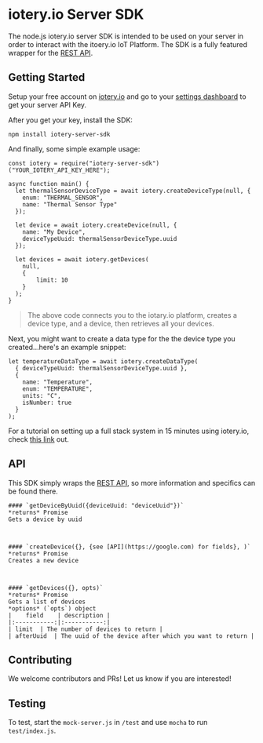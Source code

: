 # iotery.io Server SDK

The node.js iotery.io server SDK is intended to be used on your server in order to interact with the itoery.io IoT Platform. The SDK is a fully featured wrapper for the [REST API](https://somelink_to_swagger_docs).

## Getting Started

Setup your free account on [iotery.io]() and go to your [settings dashboard]() to get your server API Key.

After you get your key, install the SDK:

```
npm install iotery-server-sdk
```

And finally, some simple example usage:

```
const iotery = require("iotery-server-sdk")("YOUR_IOTERY_API_KEY_HERE");

async function main() {
  let thermalSensorDeviceType = await iotery.createDeviceType(null, {
    enum: "THERMAL_SENSOR",
    name: "Thermal Sensor Type"
  });

  let device = await iotery.createDevice(null, {
    name: "My Device",
    deviceTypeUuid: thermalSensorDeviceType.uuid
  });

  let devices = await iotery.getDevices(
    null,
    {
        limit: 10
    }
  );
}
```

> The above code connects you to the iotary.io platform, creates a device type, and a device, then retrieves all your devices.

Next, you might want to create a data type for the the device type you created...here's an example snippet:

```
let temperatureDataType = await iotery.createDataType(
  { deviceTypeUuid: thermalSensorDeviceType.uuid },
  {
    name: "Temperature",
    enum: "TEMPERATURE",
    units: "C",
    isNumber: true
  }
);
```

For a tutorial on setting up a full stack system in 15 minutes using iotery.io, check [this link](medium_article) out.

## API

This SDK simply wraps the [REST API](https://somelink_to_swagger_docs), so more information and specifics can be found there.

    #### `getDeviceByUuid({deviceUuid: "deviceUuid"})`
    *returns* Promise
    Gets a device by uuid



    #### `createDevice({}, {see [API](https://google.com) for fields}, )`
    *returns* Promise
    Creates a new device



    #### `getDevices({}, opts)`
    *returns* Promise
    Gets a list of devices
    *options* (`opts`) object
    |    field    | description |
    |:-----------:|:-----------:|
    | limit  | The number of devices to return |
    | afterUuid  | The uuid of the device after which you want to return |

## Contributing

We welcome contributors and PRs! Let us know if you are interested!

## Testing

To test, start the `mock-server.js` in `/test` and use `mocha` to run `test/index.js`.
